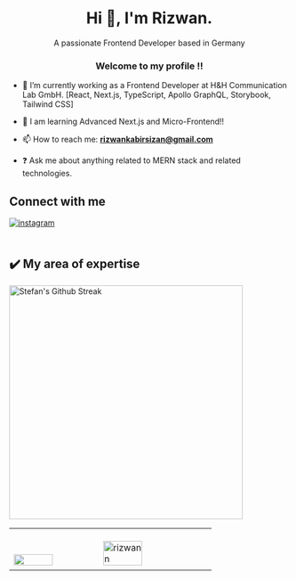 
<h1 align="center">Hi 👋, I'm Rizwan.</h1>
<div align="center">A passionate Frontend Developer based in Germany</div>  
  <h3 align="center">Welcome to my profile !!</h3>

- 🔭  I’m currently working as a Frontend Developer at H&H Communication Lab GmbH. [React, Next.js, TypeScript, Apollo GraphQL, Storybook, Tailwind CSS]

- 🌱 I am learning Advanced Next.js and Micro-Frontend!!

- 📫 How to reach me: **rizwankabirsizan@gmail.com**

- ❓ Ask me about anything related to MERN stack and related technologies.  

## Connect with me  
<div >
<a href="https://instagram.com/rizwan.kabir" target="_blank">
<img src=https://img.shields.io/badge/instagram-%23000000.svg?&style=for-the-badge&logo=instagram&logoColor=white alt=instagram style="margin-bottom: 5px;margin-right:5px;" />
</a>
</div>  

<br/>  

<h2>✔️ My area of expertise </h2>

<p>
  <img src="https://github-readme-stats.vercel.app/api/top-langs?username=rizwann&layout=compact&theme=default" alt="Stefan's Github Streak" width="420"/> 
</p>

<table><tr><td valign="top" width="33%">






  

<br/>  

<img src="https://github-readme-stats.vercel.app/api?username=rizwann&show_icons=true&count_private=true&hide_border=true"  width="45%" height="50%" />
<img  src="https://github-readme-streak-stats.herokuapp.com/?user=rizwann&theme=default" alt="rizwann" width="45%" height="50%" />
<!-- <img src="https://github-readme-stats.vercel.app/api/top-langs?username=rizwann&show_icons=true&locale=en&layout=compact" alt="rizwann" width="28%" height="47%" />
 -->

</div>


